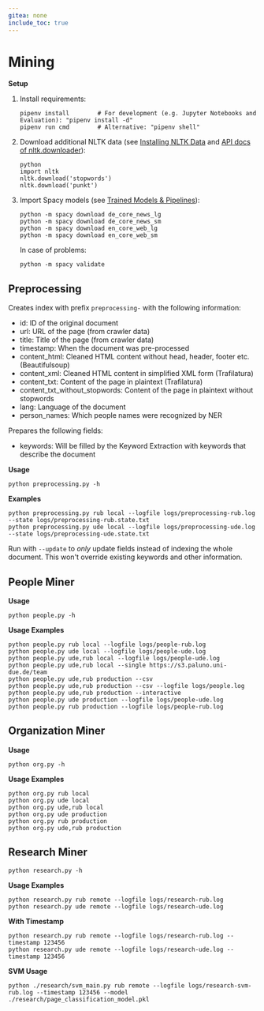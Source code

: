 ```yaml
---
gitea: none
include_toc: true
---
```


# Mining

**Setup**

1. Install requirements:  
   ```
   pipenv install        # For development (e.g. Jupyter Notebooks and Evaluation): "pipenv install -d"
   pipenv run cmd        # Alternative: "pipenv shell"
   ```
2. Download additional NLTK data (see [Installing NLTK Data](https://www.nltk.org/data.html) and [API docs of nltk.downloader](https://www.nltk.org/api/nltk.downloader.html#downloading-packages)):
   ```
   python
   import nltk
   nltk.download('stopwords')
   nltk.download('punkt')
   ```
3. Import Spacy models (see [Trained Models & Pipelines](https://spacy.io/models)):
   ```
   python -m spacy download de_core_news_lg
   python -m spacy download de_core_news_sm
   python -m spacy download en_core_web_lg
   python -m spacy download en_core_web_sm
   ```
   In case of problems:
   ```
   python -m spacy validate
   ```

## Preprocessing

Creates index with prefix `preprocessing-` with the following information:

- id: ID of the original document
- url: URL of the page (from crawler data)
- title: Title of the page (from crawler data)
- timestamp: When the document was pre-processed
- content_html: Cleaned HTML content without head, header, footer etc. (Beautifulsoup)
- content_xml: Cleaned HTML content in simplified XML form (Trafilatura)
- content_txt: Content of the page in plaintext (Trafilatura)
- content_txt_without_stopwords: Content of the page in plaintext without stopwords
- lang: Language of the document
- person_names: Which people names were recognized by NER

Prepares the following fields:

- keywords: Will be filled by the Keyword Extraction with keywords that describe the document

**Usage**

```
python preprocessing.py -h
```

**Examples**

```
python preprocessing.py rub local --logfile logs/preprocessing-rub.log --state logs/preprocessing-rub.state.txt
python preprocessing.py ude local --logfile logs/preprocessing-ude.log --state logs/preprocessing-ude.state.txt
```

Run with `--update` to _only_ update fields instead of indexing the whole document. This won't override existing keywords and other information.

## People Miner

**Usage**

```
python people.py -h
```

**Usage Examples**

```
python people.py rub local --logfile logs/people-rub.log
python people.py ude local --logfile logs/people-ude.log
python people.py ude,rub local --logfile logs/people-ude.log
python people.py ude,rub local --single https://s3.paluno.uni-due.de/team
python people.py ude,rub production --csv
python people.py ude,rub production --csv --logfile logs/people.log
python people.py ude,rub production --interactive
python people.py ude production --logfile logs/people-ude.log
python people.py rub production --logfile logs/people-rub.log
```

## Organization Miner

**Usage**

```
python org.py -h
```

**Usage Examples**

```
python org.py rub local
python org.py ude local
python org.py ude,rub local
python org.py ude production
python org.py rub production
python org.py ude,rub production
```

## Research Miner

```
python research.py -h
```

**Usage Examples**

```
python research.py rub remote --logfile logs/research-rub.log
python research.py ude remote --logfile logs/research-ude.log
```

**With Timestamp**

```
python research.py rub remote --logfile logs/research-rub.log --timestamp 123456
python research.py ude remote --logfile logs/research-ude.log --timestamp 123456
```

**SVM Usage**
```
python ./research/svm_main.py rub remote --logfile logs/research-svm-rub.log --timestamp 123456 --model ./research/page_classification_model.pkl
```